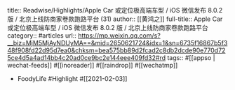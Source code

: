 title:: Readwise/Highlights/Apple Car 或定位极高端车型 / iOS 微信发布 8.0.2 版 / 北京上线防商家卷款跑路平台 (31)
author:: [[黄鸿之]]
full-title:: Apple Car 或定位极高端车型 / iOS 微信发布 8.0.2 版 / 北京上线防商家卷款跑路平台
category:: #articles
url:: https://mp.weixin.qq.com/s?__biz=MjM5MjAyNDUyMA==&mid=2650621724&idx=1&sn=6735f16867b5f348f908fd22d95d7ea0&chksm=bea575bb89d2fcad2c8db2dcde90e770d725ce4d5a4ad14bb4c20ad0ce9bc2e144eee409fd32#rd
tags:: #[[appso | wechat-feeds]] #[[inoreader]] #[[raindrop]] #[[wechatmp]]

- FoodyLife #Highlight #[[2021-02-03]]